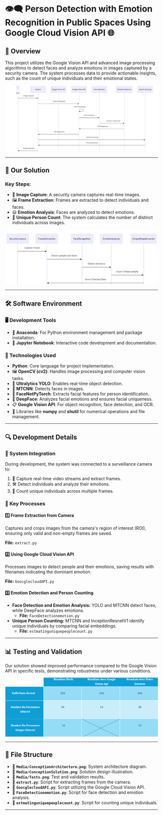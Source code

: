 # 👁️‍🗨️ Person Detection with Emotion Recognition in Public Spaces Using Google Cloud Vision API 🌐

## 📝 Overview
This project utilizes the Google Vision API and advanced image processing algorithms to detect faces and analyze emotions in images captured by a security camera. The system processes data to provide actionable insights, such as the count of unique individuals and their emotional states. 

![System Architecture](Media/ConceptionArchitecture.png)

---

## 🚀 Our Solution
### Key Steps:
- 📸 **Image Capture**: A security camera captures real-time images.
- 🖼️ **Frame Extraction**: Frames are extracted to detect individuals and faces.
- 😃 **Emotion Analysis**: Faces are analyzed to detect emotions.
- 🔢 **Unique Person Count**: The system calculates the number of distinct individuals across images.

![Solution Design](Media/ConceptionSolution.png)

---

## 🛠️ Software Environment

### 🖥️ Development Tools
- 🐍 **Anaconda**: For Python environment management and package installation.
- 📓 **Jupyter Notebook**: Interactive code development and documentation.

### 🔧 Technologies Used
- **Python**: Core language for project implementation.
- 🖼️ **OpenCV (cv2)**: Handles image processing and computer vision tasks.
- 🤖 **Ultralytics YOLO**: Enables real-time object detection.
- 🙂 **MTCNN**: Detects faces in images.
- 👤 **FaceNetPyTorch**: Extracts facial features for person identification.
- 🧠 **DeepFace**: Analyzes facial emotions and ensures facial uniqueness.
- 📋 **Google Vision API**: For object recognition, face detection, and OCR.
- 🧮 Libraries like **numpy** and **shutil** for numerical operations and file management.

---

## 🔍 Development Details

### 🔗 System Integration
During development, the system was connected to a surveillance camera to:
1. 🎥 Capture real-time video streams and extract frames.
2. 🛠️ Detect individuals and analyze their emotions.
3. 🧮 Count unique individuals across multiple frames.

### 🧩 Key Processes
#### 1️⃣ Frame Extraction from Camera
Captures and crops images from the camera's region of interest (ROI), ensuring only valid and non-empty frames are saved.

**File:** `extract.py`

#### 2️⃣ Using Google Cloud Vision API
Processes images to detect people and their emotions, saving results with filenames indicating the dominant emotion.

**File:** `GoocglecloudAPI.py`

#### 3️⃣ Emotion Detection and Person Counting
- **Face Detection and Emotion Analysis:** YOLO and MTCNN detect faces, while DeepFace analyzes emotions.
  - **File:** `FaceDetectionemotion.py`
- **Unique Person Counting:** MTCNN and InceptionResnetV1 identify unique individuals by comparing facial embeddings.
  - **File:** `estmatinguniquepeoplecount.py`

---

## 📊 Testing and Validation
Our solution showed improved performance compared to the Google Vision API in specific tests, demonstrating robustness under various conditions.

![Test Results](Media/Tests.png)

---

## 📂 File Structure
- 📁 **`Media/ConceptionArchitecture.png`**: System architecture diagram.
- 📁 **`Media/ConceptionSolution.png`**: Solution design illustration.
- 📁 **`Media/Tests.png`**: Test and validation results.
- 📄 **`extract.py`**: Script for extracting frames from the camera.
- 📄 **`GoocglecloudAPI.py`**: Script utilizing the Google Cloud Vision API.
- 📄 **`FaceDetectionemotion.py`**: Script for face detection and emotion analysis.
- 📄 **`estmatinguniquepeoplecount.py`**: Script for counting unique individuals.

---


